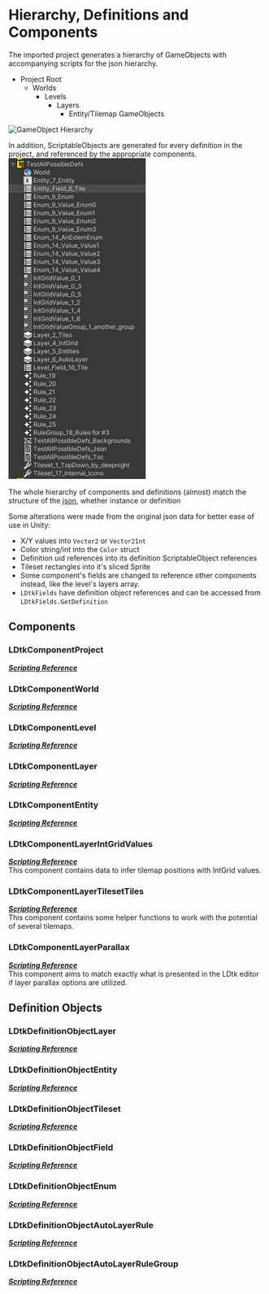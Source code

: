 # Hierarchy, Definitions and Components
The imported project generates a hierarchy of GameObjects with accompanying scripts for the json hierarchy.
- Project Root
    - Worlds
        - Levels
            - Layers
                - Entity/Tilemap GameObjects

![GameObject Hierarchy](../../images/img_unity_HierarchyWindow.png)

In addition, ScriptableObjects are generated for every definition in the project, and referenced by the appropriate components.  
![DefinitionObjects](../../images/img_unity_DefinitionObjects.png)

The whole hierarchy of components and definitions (almost) match the structure of the [json](https://ldtk.io/json/), whether instance or definition

Some alterations were made from the original json data for better ease of use in Unity:
  - X/Y values into `Vector2` or `Vector2Int`
  - Color string/int into the `Color` struct
  - Definition uid references into its definition ScriptableObject references
  - Tileset rectangles into it's sliced Sprite
  - Some component's fields are changed to reference other components instead, like the level's layers array.
  - `LDtkFields` have definition object references and can be accessed from `LDtkFields.GetDefinition`

## Components

### LDtkComponentProject
[_**Scripting Reference**_](../../api/LDtkUnity.LDtkComponentProject.yml)

### LDtkComponentWorld
[_**Scripting Reference**_](../../api/LDtkUnity.LDtkComponentWorld.yml)

### LDtkComponentLevel
[_**Scripting Reference**_](../../api/LDtkUnity.LDtkComponentLevel.yml)

### LDtkComponentLayer
[_**Scripting Reference**_](../../api/LDtkUnity.LDtkComponentLayer.yml)

### LDtkComponentEntity
[_**Scripting Reference**_](../../api/LDtkUnity.LDtkComponentEntity.yml)

### LDtkComponentLayerIntGridValues
[_**Scripting Reference**_](../../api/LDtkUnity.LDtkComponentLayerIntGridValues.yml)  
This component contains data to infer tilemap positions with IntGrid values.

### LDtkComponentLayerTilesetTiles
[_**Scripting Reference**_](../../api/LDtkUnity.LDtkComponentLayerTilesetTiles.yml)  
This component contains some helper functions to work with the potential of several tilemaps. 

### LDtkComponentLayerParallax
[_**Scripting Reference**_](../../api/LDtkUnity.LDtkComponentLayerParallax.yml)  
This component aims to match exactly what is presented in the LDtk editor if layer parallax options are utilized.

## Definition Objects

### LDtkDefinitionObjectLayer
[_**Scripting Reference**_](../../api/LDtkUnity.LDtkDefinitionObjectLayer.yml)

### LDtkDefinitionObjectEntity
[_**Scripting Reference**_](../../api/LDtkUnity.LDtkDefinitionObjectEntity.yml)

### LDtkDefinitionObjectTileset
[_**Scripting Reference**_](../../api/LDtkUnity.LDtkDefinitionObjectTileset.yml)

### LDtkDefinitionObjectField
[_**Scripting Reference**_](../../api/LDtkUnity.LDtkDefinitionObjectField.yml)

### LDtkDefinitionObjectEnum
[_**Scripting Reference**_](../../api/LDtkUnity.LDtkDefinitionObjectEnum.yml)

### LDtkDefinitionObjectAutoLayerRule
[_**Scripting Reference**_](../../api/LDtkUnity.LDtkDefinitionObjectAutoLayerRule.yml)

### LDtkDefinitionObjectAutoLayerRuleGroup
[_**Scripting Reference**_](../../api/LDtkUnity.LDtkDefinitionObjectAutoLayerRuleGroup.yml)
